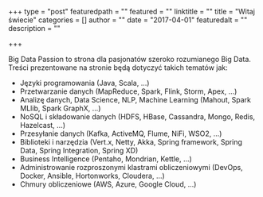 +++
type = "post"
featuredpath = ""
featured = ""
linktitle = ""
title = "Witaj świecie"
categories = []
author = ""
date = "2017-04-01"
featuredalt = ""
description = ""

+++

Big Data Passion to strona dla pasjonatów szeroko rozumianego Big Data. Treści prezentowane na stronie będą dotyczyć takich tematów jak:

* Języki programowania (Java, Scala, ...)
* Przetwarzanie danych (MapReduce, Spark, Flink, Storm, Apex, ...)
* Analizę danych, Data Science, NLP, Machine Learning (Mahout, Spark MLlib, Spark GraphX, ...)
* NoSQL i składowanie danych (HDFS, HBase, Cassandra, Mongo, Redis, Hazelcast, ...)
* Przesyłanie danych (Kafka, ActiveMQ, Flume, NiFi, WSO2, ...)
* Biblioteki i narzędzia (Vert.x, Netty, Akka, Spring framework, Spring Data, Spring Integration, Spring XD)
* Business Intelligence (Pentaho, Mondrian, Kettle, ...)
* Administrowanie rozproszonymi klastrami obliczeniowymi (DevOps, Docker, Ansible, Hortonworks, Cloudera, ...)
* Chmury obliczeniowe (AWS, Azure, Google Cloud, ...)
